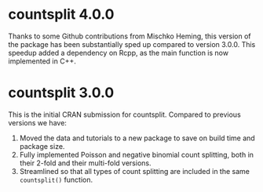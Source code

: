 # countsplit 4.0.0

Thanks to some Github contributions from Mischko Heming, this version of the package has been substantially sped up compared to version 3.0.0. This speedup added a dependency on Rcpp, as the main function is now implemented in C++. 

# countsplit 3.0.0

This is the initial CRAN submission for countsplit. Compared to previous versions we have:

1. Moved the data and tutorials to a new package to save on build time and package size.
2. Fully implemented Poisson and negative binomial count splitting, both in their 2-fold and their multi-fold versions.
3. Streamlined so that all types of count splitting are included in the same `countsplit()` function. 
